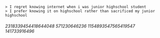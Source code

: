 ```
> I regret knowing internet when i was junior highschool student
> I prefer knowing it on highschool rather than sacrificed my junior highschool
```

###### 2318339454418644048 571230646236 1154893547565419547 141733916496
